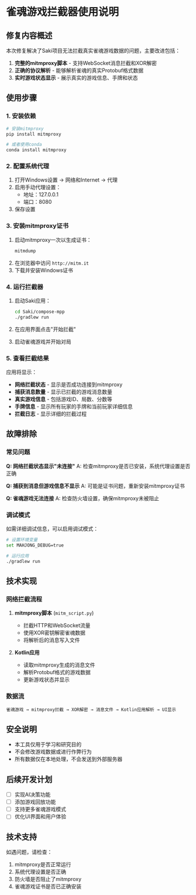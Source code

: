 # 雀魂游戏拦截器使用说明

## 修复内容概述

本次修复解决了Saki项目无法拦截真实雀魂游戏数据的问题，主要改进包括：

1. **完整的mitmproxy脚本** - 支持WebSocket消息拦截和XOR解密
2. **正确的协议解析** - 能够解析雀魂的真实Protobuf格式数据
3. **实时游戏状态显示** - 展示真实的游戏信息、手牌和状态

## 使用步骤

### 1. 安装依赖

```bash
# 安装mitmproxy
pip install mitmproxy

# 或者使用conda
conda install mitmproxy
```

### 2. 配置系统代理

1. 打开Windows设置 → 网络和Internet → 代理
2. 启用手动代理设置：
   - 地址：127.0.0.1
   - 端口：8080
3. 保存设置

### 3. 安装mitmproxy证书

1. 启动mitmproxy一次以生成证书：
   ```bash
   mitmdump
   ```
2. 在浏览器中访问 `http://mitm.it`
3. 下载并安装Windows证书

### 4. 运行拦截器

1. 启动Saki应用：
   ```bash
   cd Saki/compose-mpp
   ./gradlew run
   ```

2. 在应用界面点击"开始拦截"

3. 启动雀魂游戏并开始对局

### 5. 查看拦截结果

应用将显示：
- **网络拦截状态** - 显示是否成功连接到mitmproxy
- **捕获消息数量** - 显示已拦截的游戏消息数量
- **真实游戏信息** - 包括游戏ID、局数、分数等
- **手牌信息** - 显示所有玩家的手牌和当前玩家详细信息
- **拦截日志** - 显示详细的拦截过程

## 故障排除

### 常见问题

**Q: 网络拦截状态显示"未连接"**
A: 检查mitmproxy是否已安装，系统代理设置是否正确

**Q: 捕获到消息但游戏信息不显示**
A: 可能是证书问题，重新安装mitmproxy证书

**Q: 雀魂游戏无法连接**
A: 检查防火墙设置，确保mitmproxy未被阻止

### 调试模式

如需详细调试信息，可以启用调试模式：

```bash
# 设置环境变量
set MAHJONG_DEBUG=true

# 运行应用
./gradlew run
```

## 技术实现

### 网络拦截流程

1. **mitmproxy脚本** (`mitm_script.py`)
   - 拦截HTTP和WebSocket流量
   - 使用XOR密钥解密雀魂数据
   - 将解析后的消息写入文件

2. **Kotlin应用**
   - 读取mitmproxy生成的消息文件
   - 解析Protobuf格式的游戏数据
   - 更新游戏状态并显示

### 数据流

```
雀魂游戏 → mitmproxy拦截 → XOR解密 → 消息文件 → Kotlin应用解析 → UI显示
```

## 安全说明

- 本工具仅用于学习和研究目的
- 不会修改游戏数据或进行作弊行为
- 所有数据仅在本地处理，不会发送到外部服务器

## 后续开发计划

- [ ] 实现AI决策功能
- [ ] 添加游戏回放功能
- [ ] 支持更多雀魂游戏模式
- [ ] 优化UI界面和用户体验

## 技术支持

如遇问题，请检查：
1. mitmproxy是否正常运行
2. 系统代理设置是否正确
3. 防火墙是否阻止了mitmproxy
4. 雀魂游戏证书是否已正确安装